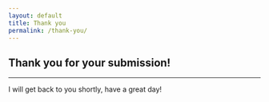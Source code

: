 ```yaml
---
layout: default
title: Thank you
permalink: /thank-you/
---
```


<h2 class="page-title">Thank you for your submission!</h2>
<hr>

I will get back to you shortly, have a great day!